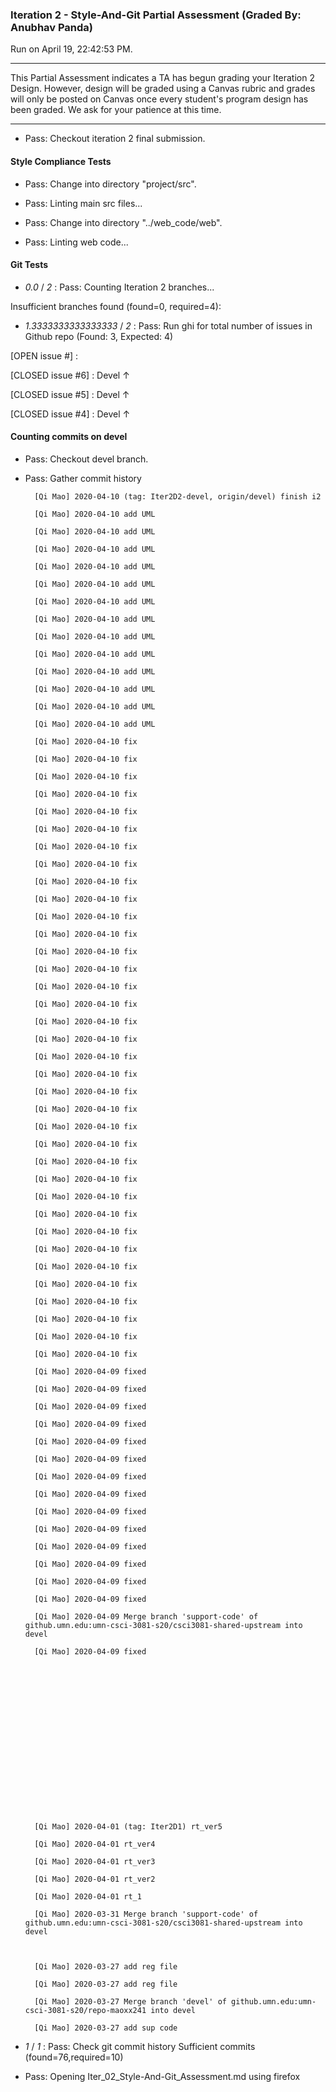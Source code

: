 ### Iteration 2 - Style-And-Git Partial Assessment (Graded By: Anubhav Panda)

Run on April 19, 22:42:53 PM.

<hr>

This Partial Assessment indicates a TA has begun grading your Iteration 2 Design. However, design will be graded using a Canvas rubric and grades will only be posted on Canvas once every student's program design has been graded. We ask for your patience at this time.

<hr>

+ Pass: Checkout iteration 2 final submission.




#### Style Compliance Tests

+ Pass: Change into directory "project/src".

+ Pass: Linting main src files...



+ Pass: Change into directory "../web_code/web".

+ Pass: Linting web code...




#### Git Tests

+  _0.0_ / _2_ : Pass: Counting Iteration 2 branches...

Insufficient branches found (found=0, required=4):



+  _1.3333333333333333_ / _2_ : Pass: Run ghi for total number of issues in Github repo (Found: 3, Expected: 4) 

 [OPEN issue #] : 

[CLOSED issue #6] :  Devel ↑

[CLOSED issue #5] :  Devel ↑

[CLOSED issue #4] :  Devel ↑

 




#### Counting commits on devel

+ Pass: Checkout devel branch.



+ Pass: Gather commit history


		[Qi Mao] 2020-04-10 (tag: Iter2D2-devel, origin/devel) finish i2 

		[Qi Mao] 2020-04-10 add UML 

		[Qi Mao] 2020-04-10 add UML 

		[Qi Mao] 2020-04-10 add UML 

		[Qi Mao] 2020-04-10 add UML 

		[Qi Mao] 2020-04-10 add UML 

		[Qi Mao] 2020-04-10 add UML 

		[Qi Mao] 2020-04-10 add UML 

		[Qi Mao] 2020-04-10 add UML 

		[Qi Mao] 2020-04-10 add UML 

		[Qi Mao] 2020-04-10 add UML 

		[Qi Mao] 2020-04-10 add UML 

		[Qi Mao] 2020-04-10 add UML 

		[Qi Mao] 2020-04-10 add UML 

		[Qi Mao] 2020-04-10 fix 

		[Qi Mao] 2020-04-10 fix 

		[Qi Mao] 2020-04-10 fix 

		[Qi Mao] 2020-04-10 fix 

		[Qi Mao] 2020-04-10 fix 

		[Qi Mao] 2020-04-10 fix 

		[Qi Mao] 2020-04-10 fix 

		[Qi Mao] 2020-04-10 fix 

		[Qi Mao] 2020-04-10 fix 

		[Qi Mao] 2020-04-10 fix 

		[Qi Mao] 2020-04-10 fix 

		[Qi Mao] 2020-04-10 fix 

		[Qi Mao] 2020-04-10 fix 

		[Qi Mao] 2020-04-10 fix 

		[Qi Mao] 2020-04-10 fix 

		[Qi Mao] 2020-04-10 fix 

		[Qi Mao] 2020-04-10 fix 

		[Qi Mao] 2020-04-10 fix 

		[Qi Mao] 2020-04-10 fix 

		[Qi Mao] 2020-04-10 fix 

		[Qi Mao] 2020-04-10 fix 

		[Qi Mao] 2020-04-10 fix 

		[Qi Mao] 2020-04-10 fix 

		[Qi Mao] 2020-04-10 fix 

		[Qi Mao] 2020-04-10 fix 

		[Qi Mao] 2020-04-10 fix 

		[Qi Mao] 2020-04-10 fix 

		[Qi Mao] 2020-04-10 fix 

		[Qi Mao] 2020-04-10 fix 

		[Qi Mao] 2020-04-10 fix 

		[Qi Mao] 2020-04-10 fix 

		[Qi Mao] 2020-04-10 fix 

		[Qi Mao] 2020-04-10 fix 

		[Qi Mao] 2020-04-10 fix 

		[Qi Mao] 2020-04-10 fix 

		[Qi Mao] 2020-04-10 fix 

		[Qi Mao] 2020-04-09 fixed 

		[Qi Mao] 2020-04-09 fixed 

		[Qi Mao] 2020-04-09 fixed 

		[Qi Mao] 2020-04-09 fixed 

		[Qi Mao] 2020-04-09 fixed 

		[Qi Mao] 2020-04-09 fixed 

		[Qi Mao] 2020-04-09 fixed 

		[Qi Mao] 2020-04-09 fixed 

		[Qi Mao] 2020-04-09 fixed 

		[Qi Mao] 2020-04-09 fixed 

		[Qi Mao] 2020-04-09 fixed 

		[Qi Mao] 2020-04-09 fixed 

		[Qi Mao] 2020-04-09 fixed 

		[Qi Mao] 2020-04-09 fixed 

		[Qi Mao] 2020-04-09 Merge branch 'support-code' of github.umn.edu:umn-csci-3081-s20/csci3081-shared-upstream into devel 

		[Qi Mao] 2020-04-09 fixed 



















		[Qi Mao] 2020-04-01 (tag: Iter2D1) rt_ver5 

		[Qi Mao] 2020-04-01 rt_ver4 

		[Qi Mao] 2020-04-01 rt_ver3 

		[Qi Mao] 2020-04-01 rt_ver2 

		[Qi Mao] 2020-04-01 rt_1 

		[Qi Mao] 2020-03-31 Merge branch 'support-code' of github.umn.edu:umn-csci-3081-s20/csci3081-shared-upstream into devel 



		[Qi Mao] 2020-03-27 add reg file 

		[Qi Mao] 2020-03-27 add reg file 

		[Qi Mao] 2020-03-27 Merge branch 'devel' of github.umn.edu:umn-csci-3081-s20/repo-maoxx241 into devel 

		[Qi Mao] 2020-03-27 add sup code 










+  _1_ / _1_ : Pass: Check git commit history
Sufficient commits (found=76,required=10)

+ Pass: Opening Iter_02_Style-And-Git_Assessment.md using firefox

